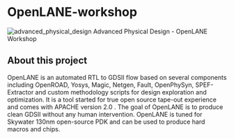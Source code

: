 # OpenLANE-workshop
![advanced_physical_design](https://user-images.githubusercontent.com/33958464/105498491-484a6280-5ce6-11eb-8ffa-f8d1025cd81e.png)
Advanced Physical Design - OpenLANE Workshop

## About this project  
OpenLANE is an automated RTL to GDSII flow based on several components including OpenROAD, Yosys, Magic, Netgen, Fault, OpenPhySyn, SPEF-Extractor and custom methodology scripts for design exploration and optimization. It is a tool started for true open source tape-out experience and comes with APACHE version 2.0 . The goal of OpenLANE is to produce clean GDSII without any human intervention. OpenLANE is tuned for Skywater 130nm open-source PDK and can be used to produce hard macros and chips.
